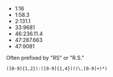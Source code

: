 * 1:16
* 1:58.3
* 2:131.1
* 33:9681
* 46:236.11.4
* 47:287.663
* 47:9081

Often prefixed by "RS" or "R.S."

```
([0-9]{1,2}):([0-9]{1,4})((\.[0-9]+)*)
```

